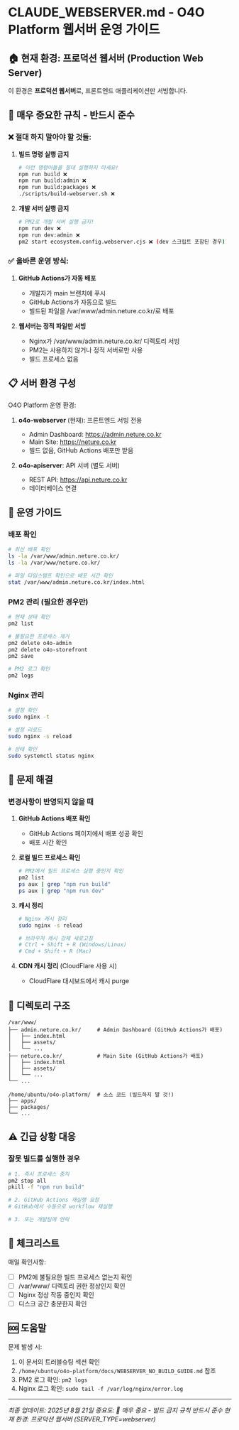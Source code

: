 # CLAUDE_WEBSERVER.md - O4O Platform 웹서버 운영 가이드

## 🏠 현재 환경: 프로덕션 웹서버 (Production Web Server)

이 환경은 **프로덕션 웹서버**로, 프론트엔드 애플리케이션만 서빙합니다.

## 🚨 매우 중요한 규칙 - 반드시 준수

### ❌ 절대 하지 말아야 할 것들:

1. **빌드 명령 실행 금지**
   ```bash
   # 이런 명령어들을 절대 실행하지 마세요!
   npm run build ❌
   npm run build:admin ❌
   npm run build:packages ❌
   ./scripts/build-webserver.sh ❌
   ```

2. **개발 서버 실행 금지**
   ```bash
   # PM2로 개발 서버 실행 금지!
   npm run dev ❌
   npm run dev:admin ❌
   pm2 start ecosystem.config.webserver.cjs ❌ (dev 스크립트 포함된 경우)
   ```

### ✅ 올바른 운영 방식:

1. **GitHub Actions가 자동 배포**
   - 개발자가 main 브랜치에 푸시
   - GitHub Actions가 자동으로 빌드
   - 빌드된 파일을 /var/www/admin.neture.co.kr/로 배포

2. **웹서버는 정적 파일만 서빙**
   - Nginx가 /var/www/admin.neture.co.kr/ 디렉토리 서빙
   - PM2는 사용하지 않거나 정적 서버로만 사용
   - 빌드 프로세스 없음

## 📋 서버 환경 구성

O4O Platform 운영 환경:

1. **o4o-webserver** (현재): 프론트엔드 서빙 전용
   - Admin Dashboard: https://admin.neture.co.kr
   - Main Site: https://neture.co.kr
   - 빌드 없음, GitHub Actions 배포만 받음

2. **o4o-apiserver**: API 서버 (별도 서버)
   - REST API: https://api.neture.co.kr
   - 데이터베이스 연결

## 🚀 운영 가이드

### 배포 확인
```bash
# 최신 배포 확인
ls -la /var/www/admin.neture.co.kr/
ls -la /var/www/neture.co.kr/

# 파일 타임스탬프 확인으로 배포 시간 확인
stat /var/www/admin.neture.co.kr/index.html
```

### PM2 관리 (필요한 경우만)
```bash
# 현재 상태 확인
pm2 list

# 불필요한 프로세스 제거
pm2 delete o4o-admin
pm2 delete o4o-storefront
pm2 save

# PM2 로그 확인
pm2 logs
```

### Nginx 관리
```bash
# 설정 확인
sudo nginx -t

# 설정 리로드
sudo nginx -s reload

# 상태 확인
sudo systemctl status nginx
```

## 🔧 문제 해결

### 변경사항이 반영되지 않을 때

1. **GitHub Actions 배포 확인**
   - GitHub Actions 페이지에서 배포 성공 확인
   - 배포 시간 확인

2. **로컬 빌드 프로세스 확인**
   ```bash
   # PM2에서 빌드 프로세스 실행 중인지 확인
   pm2 list
   ps aux | grep "npm run build"
   ps aux | grep "npm run dev"
   ```

3. **캐시 정리**
   ```bash
   # Nginx 캐시 정리
   sudo nginx -s reload
   
   # 브라우저 캐시 강제 새로고침
   # Ctrl + Shift + R (Windows/Linux)
   # Cmd + Shift + R (Mac)
   ```

4. **CDN 캐시 정리** (CloudFlare 사용 시)
   - CloudFlare 대시보드에서 캐시 purge

## 📁 디렉토리 구조

```
/var/www/
├── admin.neture.co.kr/     # Admin Dashboard (GitHub Actions가 배포)
│   ├── index.html
│   ├── assets/
│   └── ...
├── neture.co.kr/           # Main Site (GitHub Actions가 배포)
│   ├── index.html
│   ├── assets/
│   └── ...
└── ...

/home/ubuntu/o4o-platform/  # 소스 코드 (빌드하지 말 것!)
├── apps/
├── packages/
└── ...
```

## ⚠️ 긴급 상황 대응

### 잘못 빌드를 실행한 경우
```bash
# 1. 즉시 프로세스 중지
pm2 stop all
pkill -f "npm run build"

# 2. GitHub Actions 재실행 요청
# GitHub에서 수동으로 workflow 재실행

# 3. 또는 개발팀에 연락
```

## 📝 체크리스트

매일 확인사항:
- [ ] PM2에 불필요한 빌드 프로세스 없는지 확인
- [ ] /var/www/ 디렉토리 권한 정상인지 확인
- [ ] Nginx 정상 작동 중인지 확인
- [ ] 디스크 공간 충분한지 확인

## 🆘 도움말

문제 발생 시:
1. 이 문서의 트러블슈팅 섹션 확인
2. `/home/ubuntu/o4o-platform/docs/WEBSERVER_NO_BUILD_GUIDE.md` 참조
3. PM2 로그 확인: `pm2 logs`
4. Nginx 로그 확인: `sudo tail -f /var/log/nginx/error.log`

---

*최종 업데이트: 2025년 8월 21일*
*중요도: 🔴 매우 중요 - 빌드 금지 규칙 반드시 준수*
*현재 환경: 프로덕션 웹서버 (SERVER_TYPE=webserver)*